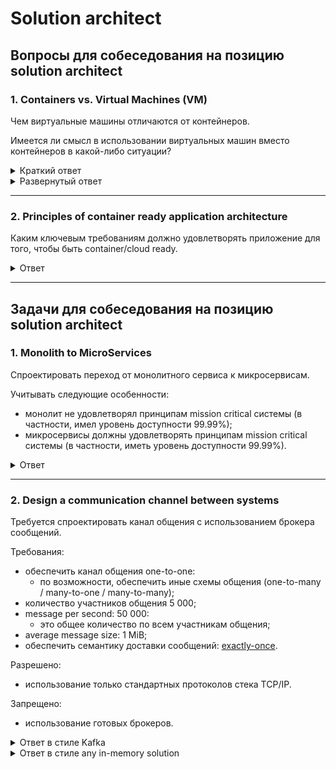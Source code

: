 # Solution architect

<!--ts-->
<!--te-->

## Вопросы для собеседования на позицию solution architect

### 1. Containers vs. Virtual Machines (VM)

Чем виртуальные машины отличаются от контейнеров.

Имеется ли смысл в использовании виртуальных машин вместо контейнеров в какой-либо ситуации?

<details><summary markdown="span">Краткий ответ</summary>

Виртуальные машины могут использоваться вместо контейнеров в ситуации, когда:

Требуется:
* максимальный уровень изоляции с точки зрения безопасности
(относительно других процессов, запущенных на том же hardware);
* максимальная оптимизация в коде приложения с учетом низкоуровневых особенностей операционной системы и hardware,
в рамках которого запущено приложения.

Допускается:
* дополнительные затраты ресурсов (каждая VM довольно тяжеловесна, т.к. включает в себя всю 
операционную систему, включая её ядро);
* время старта измеримое в минутах (а не в миллисекундах, как в случае с контейнерами).

</details>

<details><summary markdown="span">Развернутый ответ</summary>

Смотрите [здесь](https://www.backblaze.com/blog/vm-vs-containers/).

</details>

---

### 2. Principles of container ready application architecture  

Каким ключевым требованиям должно удовлетворять приложение для того, чтобы быть container/cloud ready.

<details><summary markdown="span">Ответ</summary>

Единого ответа на данный вопрос, пожалуй, не существует, но я бы отметил следующие требования к приложению:
* приложение должно быть stateless;
  * не должно иметь состояния, хранимого единолично в рамках отдельно взятого инстанса (экземпляра);
  * данный пункт не касается хранения данных во вне данных сервисов, т.е. в различных хранилищах:
    * persistent БД;
    * распределенных in-memory хранилищ;
    * message broker'ах;
  * sticky session не должен быть must have:
    * не должно ожидаться "залипания" запросов в рамках клиентской сессии на один и тот же инстанс сервиса 
    (наличие актуальных данных в локальном cache не должно являться обязательной частью бизнес процесса приложения);
* приложение должно быть готово к работе в рамках [оркестрирующей среды](#orchestration-tools):
  * должны быть предусмотрены меры для:
    * [трассировки запросов](https://www.codemotion.com/magazine/dev-hub/backend-dev/troubleshooting-debugging-microservices/):
      * например, посредством каких-либо инфраструктурных решений по типу proxy sidecar'ов (например, istio), 
      которые возьмут на себя задачу обогащения запросов информацией для возможности трассировки;
    * [журналирования (logging and crash reporting)](https://www.codemotion.com/magazine/dev-hub/backend-dev/troubleshooting-debugging-microservices/):
      * выбрать централизованную или децентрализованную систему логирования (либо их гибрид, например, 
      все логи уровня ERROR отправлять в централизованную систему, а остальные оставлять в рамках инстанса);
      * предусмотреть возможность поиска и работы с логами (при поиске логов по конкретному запросу данный вопрос 
      напрямую пересекается с трассировкой запросов);
    * мониторинга:
      * выбрать подходящую модель мониторинга в рамках распределенной среды:
        * например, воспользоваться асинхронной моделью работы Prometheus:
          * discover targets;
          * polling each target every x time;
    * аудита:
      * выбрать между синхронной или асинхронной моделью отправки событий, либо выбрать гибрид из этих моделей:
        * критически важные события отправлять синхронно;
        * остальные события отправлять асинхронно (для того, чтобы не замедлять процесс обработки запросов / 
        фоновый процесс на сетевые взаимодействия с внешним сервисом аудита, который может оказаться недоступен);
  * приложение должно быть готово сообщать информацию о своем состоянии оркестрирующей среде:
    * поддерживать механизм сообщения состояния в соответствии с используемой средой оркестрации.  
    Рассмотрим на примере k8s, который с некоторой частотой отправляет определенные http(s) запросы к инстансам сервиса.  
    Данные запросы разбиты на 3 типа и называются пробами:
      * startup prob:
        * Kubelet использует startup пробы, чтобы понять, когда приложение в контейнере было запущено.  
        Если проба настроена, он блокирует liveness и readiness проверки, до момента пока проба не станет успешной, 
        и проверяет, что эта проба не мешает запуску приложения.  
        Это может быть использовано для проверки работоспособности медленно стартующих контейнеров, 
        чтобы избежать убийства kubelet'ом прежде, чем они будут запущены.
      * liveness prob:
        * приложение должно отвечать на эту пробу, если приложение работает;
        * отсутствие ответа на эту пробу в течение определенного интервала времени / количества попыток опроса 
        будет являться сигналом для перезапуска инстанса приложения; 
      * readiness prob:
        * приложение должно отвечать на эту пробу успехом, если оно готово принимать трафик, т.е. если с точки зрения
        бизнес логики приложение имеет все доступне ресурсы (помимо своей работоспособности также должна проверяться
        работоспособность критических важных для данного приложения внешних сервисов);
        * пока pod не перейдет в статус ready, он не будет включен в балансировку нагрузки на данный сервис;
  * приложение должно быть готово к тому, что оно может быть перезапущено при необходимости:
    * причины перезапуска см. выше в пункте с liveness prob;
    * приложение должно быть достаточно легковесным и по возможности автономным:
      * в отличие от виртуальных машин, среды оркестрации контейнерами предполагают, что количество контейнеров 
      может как быстро увеличиваться, так и быстро уменьшаться;
      * время старта приложения должно измеряться в секундах;
      * принцип разделения приложений должен стремиться к fine-grained;
    * желательно, чтобы приложение поддерживало [graceful shutdown](https://linkerd.io/2.10/tasks/graceful-shutdown/):
      * сигнал о необходимости завершения работы приложения в штатном режиме по той или иной причине:
        * количество инстансов сервиса было уменьшено в конфигурации k8s;
        * часть инстансов сервиса выключается для замены их на следующую версию согласно той или иной стратегии 
        deployment ([canary, blue/green, rolling deployment](https://searchitoperations.techtarget.com/answer/When-to-use-canary-vs-blue-green-vs-rolling-deployment));
      * частично обработку сигнала graceful shutdown может на себя взять proxy sidecar (например, istio), 
      который после (сразу или спустя некоторый таймаут) получения TERM сигнала от среды оркестрации будет отклонять 
      все поступающие новые запросы:
        * такой подход поможет решить проблему поступления новых запросов и взятия их в обработку, но не решит
          проблему той или иной фоновой работы, которую теоретически может выполнять приложение (например,
          посредством scheduler'а взять из БД в обработку асинхронную задачу и начать двигать её по бизнес процессу,
          изменяя состояние в БД и общаясь с внешними системами);
      * поддержать обработку graceful shutdown сигнала на уровне приложения:
        * поддержка необходима в случае наличия механизма фоновой обработки задач (подробнее см. в предыдущем пункте);
        * в случае с k8s это выглядит как pre stop hook;
* приложения должны стремиться к низкому уровню связности между друг другом (loosely coupled services):
  * такой подход позволит сделать приложения более независимыми друг от друга;
  * пример подходов, которые при разумном применении в нужных местах помогут снизить связанность сервисов:
    * использование хореографии вместо оркестрации в рамках асинхронных процессов взаимодействия между сервисами;
    * использование sidecar для сбора из локальных данных (временных файлов / in-memory данных) 
    логов / метрик / событий в рамках централизованной системы журналирования / мониторинга / аудита, соответственно;
    * версионирование сервисов согласно [semver 2.0.0](https://semver.org/) и декларирование стандартизированных API:
      * использование стандартизированных спецификаций API (например, в виде OpenAPI), не теряющих обратную 
      совместимость в рамках мажорной версии сервиса;
* при разработке приложения следует использовать наиболее подходящие средства (best-of-breed languages and frameworks):
  * в связи с тем, что сервисы имеют низкую связность (изолированы друг от друга на уровне сетевых интерфейсов и 
  явно самостоятельно не взаимодействуют с инфраструктурными компонентами - см. предыдущий пункт), то в рамках каждого из них 
  можно использовать наиболее подходящие средства для создания сервиса:
    * например:
      * для создания решений на базе искусственного интеллекта следует использовать стек поверх Python (в виду обилия библиотек и
      фреймворков в данной области, адаптированных под python);
      * для создания утилитных средств может быть удобнее использоваться стек поверх Go;
      * для создания "стандартных" enterprise веб приложений достаточно удобно использовать стек технологий Java,
      который имеет множество библиотек и фреймфорков для построения решений в данной области;
    * в качестве разумного и важного ограничения в данном пункте будет выступать возможность компании поддерживать эти
    средства разработки в дальнейшем (вероятно, компания сразу же выберет ограниченный стек технологий, в рамках 
    которого и будет предоставляться выбор).

Помимо требований к самому приложению также должен соблюдаться ряд требований к организационной структуре, 
в рамках которой используется оркеструющая среда:
* компания должна быть готова к особенностям, которые привнесут с собой контейнеры с точки зрения:
  * безопасности;
  * мониторинга;
  * сетевых взаимодействий;
  * контроля и управления над контейнерами.

<a name="orchestration-tools"></a>
<details><summary markdown="span">Примеры средств оркестрации</summary>

* k8s или решений, работающих поверх него:
  * RedHat OpenShift;
  * Rancher;
  * cloud-based managed container orchestration tools:
    * AWS Elastic Kubernetes Service (EKS);
    * Amazon EC2 Container Service (ECS);
    * Google Container Engine (GKE);
    * Azure AKS Service;
    * Digital Ocean Kubernetes Service;
  * Hashicorp Nomad;
  * Docker Swarm;
  * Mesos;
  * orchestration tools to run containers in a serverless way:
    * AWS Fargate;
    * Google Cloud Run;
    * Azure Container Instances.

Подробнее см. [здесь](https://devopscube.com/docker-container-clustering-tools/).
    
</details>

Для предоставления более развернутого ответа следует изучить следующие статьи:
* [Principles of container-based application design](https://www.redhat.com/en/resources/cloud-native-container-design-whitepaper);
* [10 KEY ATTRIBUTES OF CLOUD-NATIVE APPLICATIONS](https://thenewstack.io/10-key-attributes-of-cloud-native-applications/);
* [Best Practices for Running Containers and Kubernetes in Production](https://www.gartner.com/doc/reprints?id=1-26FJDOAI&ct=210608&st=sb).

</details>

---

## Задачи для собеседования на позицию solution architect

### 1. Monolith to MicroServices

Спроектировать переход от монолитного сервиса к микросервисам.

Учитывать следующие особенности:
* монолит не удовлетворял принципам mission critical системы (в частности, имел уровень доступности 99.99%);
* микросервисы должны удовлетворять принципам mission critical системы (в частности, иметь уровень доступности 99.99%).

<details><summary markdown="span">Ответ</summary>

**Обозначим критерии mission critical системы:**

Для достижения уровня доступности mission critical систем (99.99%) должны выполняться следующие минимальные требования:
* приложение должно быть георезервировано:
  * во избежание проблем (отключение электричества / любое происшествие) с отдельно взятым ЦОД (центром обработки данных, 
  т.е. местом, где находятся сервера), необходимо диплоить приложение сразу в несколько ЦОД, желательно достаточно 
  разнесенных друг от друга (например, находящихся в разных городах);
* в рамках каждого ЦОД приложение должно быть развернуто в необходимом количестве инстансов:
  * количество инстансов приложения рассчитывается по формуле: (EL / SL) * MF:
    * EL (expected load) - ожидаемая нагрузка на сервис со стороны потребителей;
    * SL (service load) - максимально выдерживаемая инстансом сервиса нагрузка, количественный показатель которой 
    должен быть получен по результатам проведения НТ (нагрузочного тестирования);
    * MF (multiplication factor) - коэффициент умножения, точный количественный показатель которого может зависеть от
    особенностей приложения:
      * например, приложения использующие принципы кворума рекомендуется развертывать в нечетное количество инстансов:
        * стоит заметить, что в таком случае также следует использовать нечетное количество ЦОД'ов, т.к. например, 
        при разрыве сети между двумя ЦОД'ами будет наблюдаться эффект split brain (при одинаковом количестве инстансов 
        сервиса в каждом ЦОД), который может иметь крайне сложно разрешимые (даже в ручном режиме) последствия 
        после восстановления сети;
      * обычно, данный коэффициент >= 2 даже в условиях, когда один инстанс сервиса с запасом выдерживает заявленную
      нагрузку (на случай всплесков и возникновения неожиданных проблем с одним из инстансов).

_Примечание:_

Я специально выше использовал слово "нагрузка" (load), а не "пропускная способность" (throughput) в единицу времени,
чтобы избежать некоторых тонкостей при оперировании данным понятием.

Понятие пропускной способности (throughput) удобно использовать в ситуациях, когда все поступающие запросы и
действия, необходимые для их обработки одинаковы по размеру и сложности, соответственно:
* запросы могут сильно отличаться по размеру:
  * например, особенно актуально для файловых запросов;
    * для обработки крупных файловых запросов может потребоваться:
      * больше оперативной памяти:
        * если содержимое запроса обрабатывается не потоком;
      * больше места во временном каталоге:
        * если перед обработкой содержимого запроса необходимо выполнить какую-либо проверку
        (например, проверить на соответствие ЭЦП);
      * больше времени на потоковую обработку запроса;
* запросы могут сильно отличаться по количеству действий, необходимых для их обработки:
  * продолжим пример с файловыми запросами, если в рамках файлового запроса может опционально (будет указываться 
  в параметрах запроса) требоваться шифрование/дешифрование и/или наложение/проверка подписи на серверной стороне.

Таким образом, в общем случае, сначала потребуется определить специфику ожидаемой нагрузки, после чего можно будет 
рассчитать минимальное количество инстансов сервиса, необходимое для того, чтобы выдержать данную нагрузку 
(см. выше EL / SL), после чего это количество уже можно будет домножить на коэффициент (см. выше (EL / SL) * MF).

**Приступим к выполнению обозначенных критериев:**

Разделим задачу на несколько более мелких шагов:
* сетевой уровень:
  * для балансировки запросов между несколькими ЦОД можно воспользоваться одним из следующих подходов:
    * используем технологию [VRRP (Virtual Router Redundancy Protocol)](https://habr.com/ru/post/452490/):
      * заводим один виртуальный IP адрес в сети, доступной потребителю (например, в internet):
        * заводим доменное имя (для удобства потребителя) DNS type A (для IPv4) / type AAAA (для IPv6), 
        которое резолвится в данный виртуальный IP;
      * в каждом из ЦОД заводим свой граничный маршрутизаторов (border gateway);
        * для каждого из маршрутизаторов заводим отдельный IP адрес в нашей внутренней сети; 
        * настраиваем граничные маршрутизаторы нашей сети на работу в режиме VRRP 
        (следует использовать маршрутизаторы с поддержкой данной технологии);
        * данное решение:
          * самое дорогое;
          * обеспечивает самые высокие гарантии доступности сервиса; 
          * может обеспечивать высокие гарантии равномерности распределения нагрузки;
    * используем балансировку за счет особенностей DNS type A (для IPv4) / type AAAA (для IPv6):
      * в каждом из ЦОД заводим свой граничный маршрутизаторов (border gateway);
      * для каждого из маршрутизаторов заводим отдельный IP адрес в сети, доступной потребителю (например, в internet);
      * заводим доменное имя, которое может резолвиться в любой из данных IP адресов (по умолчанию, с использованием
      алгоритма round-robin);
      * данное решение:
        * самое дешевое и простое;
        * при обновлении DNS записи (удавлении/добавлении/изменении IP адреса(ов)) обновленные данные будут
        гарантировано получены на каждом клиенте только спустя определенный выставленный для этой записи
        [TTL](https://support.google.com/a/answer/48090?hl=ru#TTL);
        * не проверяет доступность сервисов по IP адресам, по возвращаемым в ответе на DNS запрос
        (не для fail-over систем);
        * не гарантирует равномерности распределения нагрузки:
          * например, если каждый второй запрос - это health check, а ЦОД всего два, то вся реальная нагрузка будет 
          уходить на один и тот же ЦОД, а все health check запросы - на второй; 
    * ToDo: интервьювер сказал, что имеется еще какая-то возможность балансировки за счет особенностей работы DNS typa A,
    если специфичный ответ от DNS сервера поддерживает браузер, но я сходу не нашел как даже в 
    [RFC1035](https://datatracker.ietf.org/doc/html/rfc1035);
    * используем технологию client-side load balancing:
      * в каждом из ЦОД заводим свой граничный маршрутизаторов (border gateway);
      * для каждого из маршрутизаторов заводим отдельный IP адрес в сети, доступной потребителю (например, в internet);
      * клиентская сторона сама выбирает на IP адрес какого из ЦОД направиться:
        * для достижения условий равномерной нагрузки и доступности сервисов необходимо:
          * периодически опрашивать каждый из IP адресов информацию о нагрузке (отсутствие ответа воспринимается, 
          как недоступность):
            * чтобы основной сервис не упал под наплывом таких запросов в рамках каждого ЦОД следует на отдельный IP 
            адрес выделить самостоятельный сервис:
              * собирающий информацию о доступности и нагруженности сервисов 
              (с использованием метрик оркестрирующей среды);
              * выдающий на запросы потребителей заранее собранную информацию;
      * для удобства использования данного подхода на клиентской стороне должна использоваться библиотека для работы 
      с данным сервисом (в несколько ином use-case, но схожий подход используется в таком продукте как Kafka);
      * данное решение:
        * самое неудобное для потребителя (клиента);
        * может обеспечить высокие гарантии доступности сервиса;
        * может обеспечить достаточно равномерную распределенность нагрузки:
          * достижимо только в случае, если библиотека в том или ином виде запрашивает у сервеной стороны информацию 
          о текущей нагруженности точек балансировки;
* уровень приложения:
  * разметить в монолитном сервисе самодостаточные с точки зрения бизнес логики области:
    * таким образом, чтобы бизнес-приложениям не приходилось общаться друг с другом;
      * исключением будут являться:
        * платформенные сервисы (аудит/мониторинг/журналирование);
        * в некоторых случаях часто переиспользуемые части бизнес-сервисов:
          * по возможности, общение с такими сервисами строиться с учетом низкого уровню связности 
          (loosely coupled services);
  * каждую размеченную бизнес область оформить в виде отдельного микросервиса:
    * при разработке приложения следует использовать наиболее подходящие средства (best-of-breed languages and frameworks):
      * в связи с тем, что сервисы имеют низкую связность (изолированы друг от друга на уровне сетевых интерфейсов и
        явно самостоятельно не взаимодействуют с инфраструктурными компонентами - см. предыдущий пункт), то в рамках каждого из них
        можно использовать наиболее подходящие средства для создания сервиса, например:
        * для создания решений на базе искусственного интеллекта следует использовать стек поверх Python (в виду обилия библиотек и
          фреймворков в данной области, адаптированных под python);
        * для создания утилитных средств может быть удобнее использоваться стек поверх Go;
        * для создания "стандартных" enterprise веб приложений достаточно удобно использовать стек технологий Java,
          который имеет множество библиотек и фреймфорков для построения решений в данной области;
        * в качестве разумного и важного ограничения в данном пункте будет выступать возможность компании поддерживать эти
        средства разработки в дальнейшем (вероятно, компания сразу же выберет ограниченный стек технологий, в рамках
        которого и будет предоставляться выбор);
  * постараться избежать блокирующих вызовов внешних сервисов:
    * если имеется возможность асинхронного метода общения не в ущерб бизнес логике приложения и если
      внешний сервис поддерживает данный способ общения;
    * при необходимости среднесрочного (на какой-либо интервал времени, в процессе которого приложение выполняет
      какие-то шаги) блокирования ресурсов в БД по возможности использовать
      [optimistic вместо pessimistic lock](https://stackoverflow.com/questions/129329/optimistic-vs-pessimistic-locking);
* уровень внешних сервисов:
  * по возможности, общение с такими сервисами строить с учетом низкого уровню связности (loosely coupled services):
    * например, если имеется возможность использования асинхронного метода общения не в ущерб бизнес логике приложения,
    то можно прибегнуть в хореографии, если внешний сервис поддерживает данный способ общения;
  * используемое хранилище информации должно быть:
    * персистентным (существовать дольше, чем какой-либо инстанс приложение, работающего с ним);
    * иметь отдельный инстанс БД, развернутый в рамках каждого из ЦОД;
    * объединить инстансы БД в единый кластер, работающий в режиме active-active:
      * обычно, данная технология работает посредством online репликации данных между инстансами БД в разных ЦОД'ах 
      с использованием механизма [redo log](https://habr.com/ru/post/132107/) (фактически, это event sourcing модель), 
      т.е. события изменений в данных (в виде version vector), накладываемых на ту или иную структуру БД 
      (например, таблицу) в рамках отдельно взятого инстанса БД:
        * такие события асинхронно реплицируются между инстансами БД в рамках кластера;
      * стоит заметить, что при работе в режиме active-active с асинхронным механизмом репликации (иначе уровень 
      доступности 99.99% недостижим) потенциально будут возникать коллизии в изменениях данных, влекущие определенные 
      бизнес риски, к разрешению которых нужно быть готовым:
        * например, если вы одновременно продали один и тот же последний билет на поезд/самолет двум разным людям,
        запросы которых одновременно обрабатывались в разных ЦОД;
    * рассмотрим пару примеров такой реализации:
      * PostgreSQL: развернуть отдельный инстанс postgres в каждом ЦОД, а затем посредством cluster manager Patroni
      объединить их в единый кластер, работающий в режиме active-active;
      * Oracle Database:
        * использовать готовый solution - Oracle RAC (Real Applications Clusters);
        * развернуть отдельный инстанс Oracle в каждом ЦОД и самостоятельно настроить репликацию между ними 
        с использованием технологии Oracle GoldenGate (необходимо будет написать свои publisher'ы и subscriber'ы, а 
        также самостоятельно разрешать возможные конфликты в изменениях данных).

</details>

---

### 2. Design a communication channel between systems

Требуется спроектировать канал общения с использованием брокера сообщений.

Требования:
* обеспечить канал общения one-to-one:
  * по возможности, обеспечить иные схемы общения (one-to-many / many-to-one / many-to-many);
* количество участников общения 5 000;
* message per second: 50 000:
  * это общее количество по всем участникам общения;
* average message size: 1 MiB;
* обеспечить семантику доставки сообщений: [exactly-once](https://habr.com/ru/company/badoo/blog/333046/).

Разрешено:
* использование только стандартных протоколов стека TCP/IP.

Запрещено:
* использование готовых брокеров. 

<details><summary markdown="span">Ответ в стиле Kafka</summary>

Для решения данной задачи можно воспользоваться паттернами, заложенными брокером сообщений kafka.

Общее:
* вводится концепция очереди / топика - хранилища сообщений:
  * для возможности распараллеливания процесса обработки запросов очередь/топик разбивается на партиции;
    * пользовательский порядок сообщений соблюдается только в рамках партиции, но не между ними;
    * одновременно писать в одну партицию может не более, чем один Producer;
    * одновременно читать данные из партиции может не более, чем один Consumer;
* вводится концепция producer / consumer:
  * producer - отправитель данных:
    * при отправке данные обогащаются ключом на основании которого алгоритмом 
    [consistent hashing](https://medium.com/system-design-blog/consistent-hashing-b9134c8a9062) выбирается та или 
    иная партиция для размещения сообщения;
  * consumer - получатель данных:
    * каждый consumer получает в монопольное чтение одну или несколько партиций (избавляемся от конкуренции на этапе 
    чтения сообщений);
    * каждый consumer использует polling модель получения данных от брокера (с определенной частотой запрашивает 
    новые данные из полученных на монопольное чтение партиций очереди / топика);
* для пар систем, нуждающихся one-to-one канале общения используется одно из следующих решений:
  * выделяется отдельная очередь / топик;
  * используется одна общая очередь / топик, которая разбивается на партиции на основании статичных correlation ID:
    * correlation ID рассчитываются на основании уникальных идентификаторов систем получателей;
    * каждая партиция по correlation ID для возможности параллельной работы нескольких Consumber'ов также дробится на 
    некоторое количество sub-партиций.

На стороне клиента/получателя:
* использовать канал общения с гарантированной доставкой (HTTP / либо что-то поверх TCP);
* [поддержка идемпотентности](https://www.cloudkarafka.com/blog/apache-kafka-idempotent-producer-avoiding-message-duplication.html):
  * обогащать отправляемые запросы следующей информацией:
    * PID (Producer ID) - уникальный идентификатор отправителя запроса;
    * message sequence number - уникальный идентификатор сообщения в рамках отправителя (within producer);
* [использование batch при отправке](https://medium.com/@sunny_81705/what-makes-apache-kafka-so-fast-71b477dcbf0):
  * например, отправка одного сообщения размером в 10 MiB за один раз значительно быстрее, чем отправка 10 000
    отдельных сообщений по 1 KiB;
  * использование сжатия batch'а данных (например, посредством GZIP или Snappy compression protocols):
    * использовать лишь в случае, когда пропускная способность соизмеримо ниже, чем время, затрачиваемое на компрессию /
      декомпрессию данных;
* если данные не генерируются, а берутся с жесткого диска, то можно воспользоваться технологией zero copy
(подробности технологии см. в описании работы брокера).

На стороне брокера:
* каждая партиция очереди / топика представляет из себя обычный файл;
  * запись в файл выполняется последовательно в порядке поступления запросов на размещение сообщений в партицию 
  от Procuder'ов;
* используется оптимизация при работе с данными посредством использования технологии передачи данных
    [zero copy](https://www.bigdataschool.ru/blog/kafka-page-cashe-and-zero-copy-transfer-technology.html):
  * отсутствие переключения контекста application <-> kernel в рамках процесса отправки данных с диска;
  * минимизация количества копирования данных между буферами до двух:
    * DMA механизм считывает содержимое файла и сохраняет его в буфер адресного пространства ядра;
    * DMA механизм передает данные из буфера ядра в буфер контроллера сетевого интерфейса (NIC,
      network interface controller), чтобы отправить их по сети.
  * активное использование страничных кэшей для оптимизации процесса чтения недавно записанных данных;
* вводится поддержка идемпотентности:
  * каждая партиция дополнительно хранит пары: PID - max message sequence number в рамках этого PID;
  * при поступлении запроса на запись в партицию сообщения, которое уже присутствует в партиции, будет проигнорировано:
    * с учетом использования технологии batch будет вероятнее всего проигнорировано не одно сообщение, а сразу же часть
    batch'а или даже весь за раз.

</details>

<details><summary markdown="span">Ответ в стиле any in-memory solution</summary>

* ToDo: описать

</details>